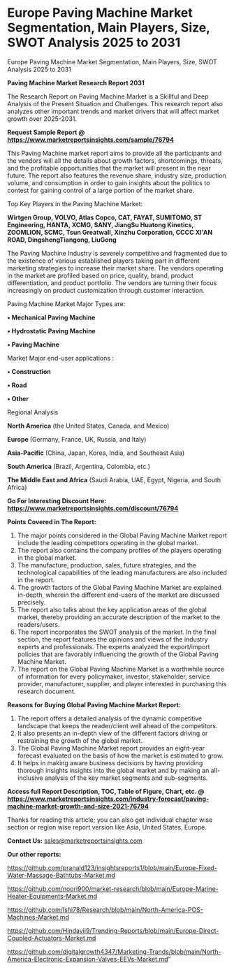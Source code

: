 # Europe Paving Machine Market Segmentation, Main Players, Size, SWOT Analysis 2025 to 2031
Europe Paving Machine Market Segmentation, Main Players, Size, SWOT Analysis 2025 to 2031

<strong>Paving Machine Market Research Report 2031</strong>

The Research Report on Paving Machine Market is a Skillful and Deep Analysis of the Present Situation and Challenges. This research report also analyzes other important trends and market drivers that will affect market growth over 2025-2031.

<strong>Request Sample Report @ <a href=https://www.marketreportsinsights.com/sample/76794>https://www.marketreportsinsights.com/sample/76794</a></strong>

This Paving Machine market report aims to provide all the participants and the vendors will all the details about growth factors, shortcomings, threats, and the profitable opportunities that the market will present in the near future. The report also features the revenue share, industry size, production volume, and consumption in order to gain insights about the politics to contest for gaining control of a large portion of the market share.

Top Key Players in the Paving Machine Market:

<strong>Wirtgen Group, VOLVO, Atlas Copco, CAT, FAYAT, SUMITOMO, ST Engineering, HANTA, XCMG, SANY, JiangSu Huatong Kinetics, ZOOMLION, SCMC, Tsun Greatwall, Xinzhu Corporation, CCCC XI&#39;AN ROAD, DingshengTiangong, LiuGong</strong>

The Paving Machine Industry is severely competitive and fragmented due to the existence of various established players taking part in different marketing strategies to increase their market share. The vendors operating in the market are profiled based on price, quality, brand, product differentiation, and product portfolio. The vendors are turning their focus increasingly on product customization through customer interaction.

Paving Machine Market Major Types are:

<strong>• Mechanical Paving Machine

• Hydrostatic Paving Machine

• Paving Machine</strong>

Market Major end-user applications :

<strong>• Construction

• Road

• Other</strong>

Regional Analysis

</u><strong><b>North America</b></strong> (the United States, Canada, and Mexico)

<strong><b>Europe </b></strong>(Germany, France, UK, Russia, and Italy)

<strong><b>Asia-Pacific</b></strong> (China, Japan, Korea, India, and Southeast Asia)

<strong><b>South America</b></strong> (Brazil, Argentina, Colombia, etc.)

<strong><b>The Middle East and Africa</b></strong> (Saudi Arabia, UAE, Egypt, Nigeria, and South Africa)

<strong>Go For Interesting Discount Here: <a href=https://www.marketreportsinsights.com/discount/76794>https://www.marketreportsinsights.com/discount/76794</a></strong>

<strong>Points Covered in The Report:</strong>
<ol>
  <li>The major points considered in the Global Paving Machine Market report include the leading competitors operating in the global market.</li>
  <li>The report also contains the company profiles of the players operating in the global market.</li>
  <li>The manufacture, production, sales, future strategies, and the technological capabilities of the leading manufacturers are also included in the report.</li>
  <li>The growth factors of the Global Paving Machine Market are explained in-depth, wherein the different end-users of the market are discussed precisely.</li>
  <li>The report also talks about the key application areas of the global market, thereby providing an accurate description of the market to the readers/users.</li>
  <li>The report incorporates the SWOT analysis of the market. In the final section, the report features the opinions and views of the industry experts and professionals. The experts analyzed the export/import policies that are favorably influencing the growth of the Global Paving Machine Market.</li>
  <li>The report on the Global Paving Machine Market is a worthwhile source of information for every policymaker, investor, stakeholder, service provider, manufacturer, supplier, and player interested in purchasing this research document.</li>
</ol>
<strong>Reasons for Buying Global Paving Machine Market Report:</strong>

<ol>
  <li>The report offers a detailed analysis of the dynamic competitive landscape that keeps the reader/client well ahead of the competitors.</li>
  <li>It also presents an in-depth view of the different factors driving or restraining the growth of the global market.</li>
  <li>The Global Paving Machine Market report provides an eight-year forecast evaluated on the basis of how the market is estimated to grow.</li>
  <li>It helps in making aware business decisions by having providing thorough insights insights into the global market and by making an all-inclusive analysis of the key market segments and sub-segments.</li>
</ol>
<strong>Access full Report Description, TOC, Table of Figure, Chart, etc. @ <a href=https://www.marketreportsinsights.com/industry-forecast/paving-machine-market-growth-and-size-2021-76794>https://www.marketreportsinsights.com/industry-forecast/paving-machine-market-growth-and-size-2021-76794</a></strong>


Thanks for reading this article; you can also get individual chapter wise section or region wise report version like Asia, United States, Europe.

<strong>Contact Us:</strong>
sales@marketreportsinsights.com

<strong>Our other reports:</strong>

<a href=https://github.com/pranald123/insightsreports1/blob/main/Europe-Fixed-Water-Massage-Bathtubs-Market.md>https://github.com/pranald123/insightsreports1/blob/main/Europe-Fixed-Water-Massage-Bathtubs-Market.md</a>

<a href=https://github.com/noori900/market-research/blob/main/Europe-Marine-Heater-Equipments-Market.md>https://github.com/noori900/market-research/blob/main/Europe-Marine-Heater-Equipments-Market.md</a>

<a href=https://github.com/Ishi78/Research/blob/main/North-America-POS-Machines-Market.md>https://github.com/Ishi78/Research/blob/main/North-America-POS-Machines-Market.md</a>

<a href=https://github.com/Hindavii9/Trending-Reports/blob/main/Europe-Direct-Coupled-Actuators-Market.md>https://github.com/Hindavii9/Trending-Reports/blob/main/Europe-Direct-Coupled-Actuators-Market.md</a>

<a href=https://github.com/digitalgrowth4347/Marketing-Trands/blob/main/North-America-Electronic-Expansion-Valves-EEVs-Market.md>https://github.com/digitalgrowth4347/Marketing-Trands/blob/main/North-America-Electronic-Expansion-Valves-EEVs-Market.md</a>"
